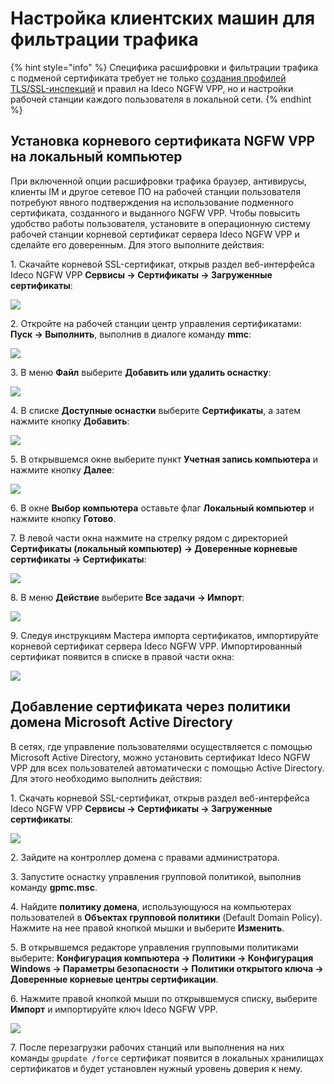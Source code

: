 # Настройка клиентских машин для фильтрации трафика

{% hint style="info" %}
Специфика расшифровки и фильтрации трафика с подменой сертификата требует не только [создания профилей TLS/SSL-инспекций](/settings/security-profiles/tls-inspection-security-profiles.md) и правил на Ideco NGFW VPP, но и настройки рабочей станции каждого пользователя в локальной сети.
{% endhint %}

## Установка корневого сертификата NGFW VPP на локальный компьютер

При включенной опции расшифровки трафика браузер, антивирусы, клиенты IM и другое сетевое ПО на рабочей станции пользователя потребуют явного подтверждения на использование подменного сертификата, созданного и выданного NGFW VPP. Чтобы повысить удобство работы пользователя, установите в операционную систему рабочей станции корневой сертификат сервера Ideco NGFW VPP и сделайте его доверенным. Для этого выполните действия:

1\. Скачайте корневой SSL-сертификат, открыв раздел веб-интерфейса Ideco NGFW VPP **Сервисы -> Сертификаты -> Загруженные сертификаты**:

![](/.gitbook/assets/sertificate-setup.png)

2\. Откройте на рабочей станции центр управления сертификатами: **Пуск -> Выполнить**, выполнив в диалоге команду **mmc**:

![](/.gitbook/assets/sertificate-setup1.png)

3\. В меню **Файл** выберите **Добавить или удалить оснастку**:

![](/.gitbook/assets/sertificate-setup.gif)

4\. В списке **Доступные оснастки** выберите **Сертификаты**, а затем нажмите кнопку **Добавить**:

![](/.gitbook/assets/sertificate-setup2.png)

5\. В открывшемся окне выберите пункт **Учетная запись компьютера** и нажмите кнопку **Далее**:

![](/.gitbook/assets/sertificate-setup3.png)

6\. В окне **Выбор компьютера** оставьте флаг **Локальный компьютер** и нажмите кнопку **Готово**.

7\. В левой части окна нажмите на стрелку рядом с директорией **Сертификаты (локальный компьютер) -> Доверенные корневые сертификаты -> Сертификаты**:

![](/.gitbook/assets/sertificate-setup4.png)

8\. В меню **Действие** выберите **Все задачи -> Импорт**:

![](/.gitbook/assets/sertificate-setup1.gif)

9\. Следуя инструкциям Мастера импорта сертификатов, импортируйте корневой сертификат сервера Ideco NGFW VPP. Импортированный сертификат появится в списке в правой части окна:

![](/.gitbook/assets/sertificate-setup5.png)

## Добавление сертификата через политики домена Microsoft Active Directory

В сетях, где управление пользователями осуществляется с помощью Microsoft Active Directory, можно установить сертификат Ideco NGFW VPP для всех пользователей автоматически с помощью Active Directory. Для этого необходимо выполнить действия:

1\. Скачать корневой SSL-сертификат, открыв раздел веб-интерфейса Ideco NGFW VPP **Сервисы -> Сертификаты -> Загруженные сертификаты**:

![](/.gitbook/assets/sertificate-setup.png)

2\. Зайдите на контроллер домена с правами администратора.

3\. Запустите оснастку управления групповой политикой, выполнив команду **gpmc.msc**.

4\. Найдите **политику домена**, использующуюся на компьютерах пользователей в **Объектах групповой политики** (Default Domain Policy). Нажмите на нее правой кнопкой мышки и выберите **Изменить**.

5\. В открывшемся редакторе управления групповыми политиками выберите: **Конфигурация компьютера -> Политики -> Конфигурация Windows -> Параметры безопасности -> Политики открытого ключа -> Доверенные корневые центры сертификации**.

6\. Нажмите правой кнопкой мыши по открывшемуся списку, выберите **Импорт** и импортируйте ключ Ideco NGFW VPP.

![](/.gitbook/assets/sertificate-setup6.png)

7\.  После перезагрузки рабочих станций или выполнения на них команды `gpupdate /force` сертификат появится в локальных хранилищах сертификатов и будет установлен нужный уровень доверия к нему.